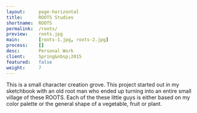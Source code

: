 ```yaml
---
layout:     page-horizontal
title:      ROOTS Studies
shortname:  ROOTS
permalink:  /roots/
preview:    roots.jpg
main:       [roots-1.jpg, roots-2.jpg]
process:    []
desc:       Personal Work
client:     Spring&nbsp;2015
featured:   false
weight:     7
---
```


This is a small character creation grove. This project started out in my sketchbook with an old root man who ended up turning into an entire small village of these ROOTS. Each of the these little guys is either based on my color palette or the general shape of a vegetable, fruit or plant.
